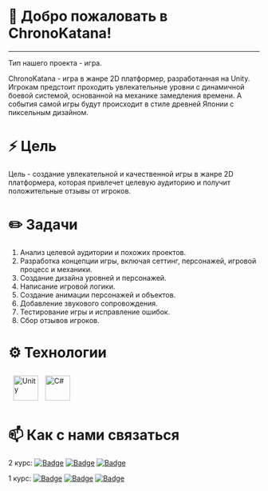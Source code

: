 # 👋 Добро пожаловать в ChronoKatana!
---
Тип нашего проекта - игра.

ChronoKatana - игра в жанре 2D платформер, разработанная на Unity. Игрокам предстоит проходить увлекательные уровни с динамичной боевой системой, основанной на механике замедления времени. А события самой игры будут происходит в стиле древней Японии с пиксельным дизайном.

# ⚡ Цель

Цель - создание увлекательной и качественной игры в жанре 2D платформера, которая привлечет целевую аудиторию и получит положительные отзывы от игроков.

# ✏️ Задачи
1. Анализ целевой аудитории и похожих проектов.
2. Разработка концепции игры, включая сеттинг, персонажей, игровой процесс и механики.
3. Создание дизайна уровней и персонажей.
4. Написание игровой логики.
5. Создание анимации персонажей и объектов.
6. Добавление звукового сопровождения.
7. Тестирование игры и исправление ошибок.
8. Сбор отзывов игроков.

# ⚙️ Технологии
<p align="left">
<a href="https://unity.com/" target="_blank"><img style="margin: 10px" src="https://profilinator.rishav.dev/skills-assets/unity.png" alt="Unity" height="50" /></a>  
  <a href="https://docs.microsoft.com/en-us/dotnet/csharp/" target="_blank" rel="noreferrer"><img src="https://raw.githubusercontent.com/danielcranney/readme-generator/main/public/icons/skills/csharp-colored.svg" width="50" height="50" alt="C#" /></a>
</p>

# 📫 Как с нами связаться
2 курс:
<a>[![Badge](https://img.shields.io/badge/artem-%232E87FB.svg?&style=for-the-badge&logo=vk&logoColor=white)](https://vk.com/forealtema)
[![Badge](https://img.shields.io/badge/roman-%232E87FB.svg?&style=for-the-badge&logo=vk&logoColor=white)](https://vk.com/romanborisenk0)
[![Badge](https://img.shields.io/badge/danil-%232E87FB.svg?&style=for-the-badge&logo=vk&logoColor=white)](https://vk.com/danissemoo)</a>

1 курс:
<a>[![Badge](https://img.shields.io/badge/ivan-%232E87FB.svg?&style=for-the-badge&logo=vk&logoColor=white)](https://vk.com/https://vk.com/enot_tuktik)
[![Badge](https://img.shields.io/badge/mihail-%232E87FB.svg?&style=for-the-badge&logo=vk&logoColor=white)](https://vk.com/kto___t0)
[![Badge](https://img.shields.io/badge/aleksandr-%232E87FB.svg?&style=for-the-badge&logo=vk&logoColor=white)](https://vk.com/ssv872)
</a>

